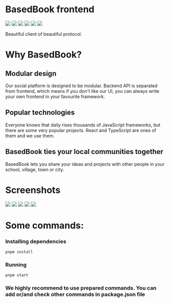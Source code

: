 # BasedBook frontend
![](https://img.shields.io/github/languages/top/Muj-Elektryk/basedbook-frontend)
![](https://img.shields.io/tokei/lines/github/Muj-Elektryk/basedbook-frontend)
![](https://img.shields.io/github/license/Muj-Elektryk/basedbook-frontend)
![](https://img.shields.io/github/package-json/v/Muj-Elektryk/basedbook-frontend)
![](https://img.shields.io/github/commit-activity/w/Muj-Elektryk/basedbook-frontend)
![](https://img.shields.io/github/stars/Muj-Elektryk/basedbook-frontend?style=social)

Beautiful client of beautiful protocol.

# Why BasedBook?
## Modular design
Our social platform is designed to be modular. Backend API is separated from frontend, which means if you don't like our UI, you can always write your own frontend in your favourite framework.

## Popular technologies
Everyone knows that daily rises thousands of JavaScript frameworks, but there are some very popular projects.
React and TypeScript are ones of them and we use them.

## BasedBook ties your local communities together
BasedBook lets you share your ideas and projects with other people in your school, village, town or city.

# Screenshots
![](https://github.com/Nasz-Elektryk/basedbook-frontend/blob/main/docs/homepage.png)
![](https://github.com/Nasz-Elektryk/basedbook-frontend/blob/main/docs/profile.png)
![](https://github.com/Nasz-Elektryk/basedbook-frontend/blob/main/docs/projects.png)
![](https://github.com/Nasz-Elektryk/basedbook-frontend/blob/main/docs/settings.png)
![](https://github.com/Nasz-Elektryk/basedbook-frontend/blob/main/docs/spotted.png)

# Some commands:
### Installing dependencies
``` pnpm install ```

### Running
``` pnpm start ```

### We highly recommend to use prepared commands. You can add or/and check other commands in package.json file
